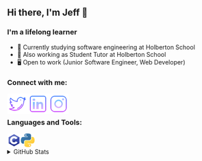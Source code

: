 ## Hi there, I'm Jeff 👋

### I'm a lifelong learner

- 🌱 Currently studying software engineering at Holberton School
- 🔭 Also working as Student Tutor at Holberton School
- :desktop_computer: Open to work (Junior Software Engineer, Web Developer)

### Connect with me:

[<img align="left" alt="Jeff-28 | Twitter" width="48px" src="/images/twitter_icon.png" />][twitter]
[<img align="left" alt="Jeff-28 | LinkedIn" width="48px" src="/images/linkedin_icon.png" />][linkedin]
[<img align="left" alt="Jeff-28 | Instagram" width="48px" src="/images/instagram_icon.png" />][instagram]

<br />
<br />

### Languages and Tools:

<img align="left" alt="C" width="32px" src="/images/c-programming.png" />
<img align="left" alt="Python" width="32px" src="/images/python.png" />

<br />
<br />

<details>
  <summary>GitHub Stats</summary>
  
  <a><img width="425" align="left" alt="Jeff-28's GitHub Stats" src="https://github-readme-stats.vercel.app/api?username=Jeff-28&theme=tokyonight&show_icons=true" /></a>
  
  <a><img height="165px" img align="center" alt="Jeff-28's Stats" src="https://github-readme-stats.vercel.app/api?username=Jeff-28&show_icons=true&theme=chartreuse-dark" />
</a>
  
  <a><img width="425" align="center" alt="TopLang" src="https://github-readme-stats.vercel.app/api/top-langs/?username=Jeff-28&layout=compact&hide=perl&theme=tokyonight" /></a>

</details>

<br />
<br />
<br />

[twitter]: https://twitter.com/JeffMartinez28
[instagram]: https://www.instagram.com/jeffmartinez28
[linkedin]: https://www.linkedin.com/in/jeffreymartinez28
